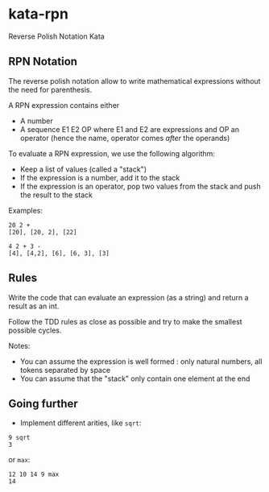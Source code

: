 # kata-rpn
Reverse Polish Notation Kata

## RPN Notation

The reverse polish notation allow to write mathematical expressions without the need for parenthesis.

A RPN expression contains either

* A number
* A sequence E1 E2 OP where E1 and E2 are expressions and OP an operator (hence the name, operator
  comes *after* the operands)

To evaluate a RPN expression, we use the following algorithm:

* Keep a list of values (called a "stack")
* If the expression is a number, add it to the stack
* If the expression is an operator, pop two values from the stack and push the result to the stack

Examples:

```
20 2 +
[20], [20, 2], [22]

4 2 + 3 -
[4], [4,2], [6], [6, 3], [3]
```

## Rules

Write the code that can evaluate an expression (as a string) and return a result
as an int.

Follow the TDD rules as close as possible and try to make the smallest possible cycles.

Notes:
* You can assume the expression is well formed : only natural numbers, all tokens separated by space
* You can assume that the "stack" only contain one element at the end


## Going further

* Implement different arities, like `sqrt`:

```
9 sqrt
3
```

or `max`:

```
12 10 14 9 max
14
```
